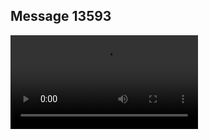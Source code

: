 ## Message 13593



![Video](https://data.iron-swords.co.il/2024/November/09/13593/13593_media.mp4)
